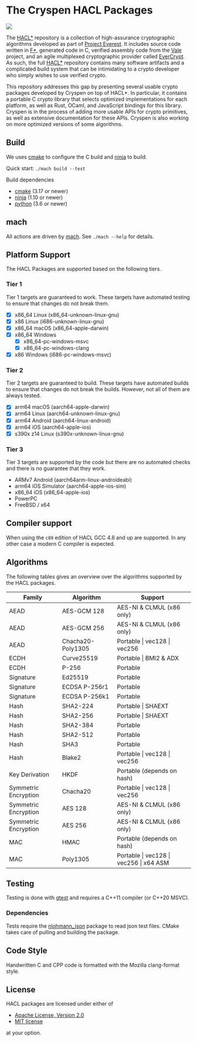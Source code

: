 # The Cryspen HACL Packages

![][status]

The [HACL*] repository is a collection of high-assurance cryptographic algorithms developed as part of [Project Everest].
It includes source code written in [F*], generated code in C, verified assembly code
from the [Vale] project, and an agile multiplexed cryptographic provider called [EverCrypt].
As such, the full [HACL*] repository contains many software artifacts and a complicated build system
that can be intimidating to a crypto developer who simply wishes to use verified crypto.

This repository addresses this gap by presenting several usable crypto packages developed by Cryspen on top of HACL\*.
In particular, it contains a portable C crypto library that selects optimized implementations for each platform,
as well as Rust, OCaml, and JavaScript bindings for this library. Cryspen is in the process of adding more usable APIs for crypto
primitives, as well as extensive documentation for these APIs. Cryspen is also working on more optimized versions of some
algorithms.

## Build

We uses [cmake] to configure the C build and [ninja] to build.

Quick start: `./mach build --test`

Build dependencies

- [cmake] (3.17 or newer)
- [ninja] (1.10 or newer)
- [python] (3.6 or newer)

## mach

All actions are driven by [mach].
See `./mach --help` for details.

## Platform Support

The HACL Packages are supported based on the following tiers.

### Tier 1

Tier 1 targets are guaranteed to work. These targets have automated testing to
ensure that changes do not break them.

- [x] x86_64 Linux (x86_64-unknown-linux-gnu)
- [x] x86 Linux (i686-unknown-linux-gnu)
- [x] x86_64 macOS (x86_64-apple-darwin)
- [x] x86_64 Windows
  - [x] x86_64-pc-windows-msvc
  - [x] x86_64-pc-windows-clang
- [x] x86 Windows (i686-pc-windows-msvc)

### Tier 2

Tier 2 targets are guaranteed to build.
These targets have automated builds to ensure that changes do not break the
builds. However, not all of them are always tested.

- [x] arm64 macOS (aarch64-apple-darwin)
- [x] arm64 Linux (aarch64-unknown-linux-gnu)
- [x] arm64 Android (aarch64-linux-android)
- [x] arm64 iOS (aarch64-apple-ios)
- [x] s390x z14 Linux (s390x-unknown-linux-gnu)

### Tier 3

Tier 3 targets are supported by the code but there are no automated checks and
there is no guarantee that they work.

- ARMv7 Android (aarch64arm-linux-androideabi)
- arm64 iOS Simulator (aarch64-apple-ios-sim)
- x86_64 iOS (x86_64-apple-ios)
- PowerPC
- FreeBSD / x64

## Compiler support

When using the `c89` edition of HACL GCC 4.8 and up are supported.
In any other case a modern C compiler is expected.

## Algorithms

The following tables gives an overview over the algorithms supported by the HACL
packages.

| Family               | Algorithm         | Support                                 |
| -------------------- | ----------------- | --------------------------------------- |
| AEAD                 | AES-GCM 128       | AES-NI & CLMUL (x86 only)               |
| AEAD                 | AES-GCM 256       | AES-NI & CLMUL (x86 only)               |
| AEAD                 | Chacha20-Poly1305 | Portable \| vec128 \| vec256            |
| ECDH                 | Curve25519        | Portable \| BMI2 & ADX                  |
| ECDH                 | P-256             | Portable                                |
| Signature            | Ed25519           | Portable                                |
| Signature            | ECDSA P-256r1     | Portable                                |
| Signature            | ECDSA P-256k1     | Portable                                |
| Hash                 | SHA2-224          | Portable \| SHAEXT                      |
| Hash                 | SHA2-256          | Portable \| SHAEXT                      |
| Hash                 | SHA2-384          | Portable                                |
| Hash                 | SHA2-512          | Portable                                |
| Hash                 | SHA3              | Portable                                |
| Hash                 | Blake2            | Portable \| vec128 \| vec256            |
| Key Derivation       | HKDF              | Portable (depends on hash)              |
| Symmetric Encryption | Chacha20          | Portable \| vec128 \| vec256            |
| Symmetric Encryption | AES 128           | AES-NI & CLMUL (x86 only)               |
| Symmetric Encryption | AES 256           | AES-NI & CLMUL (x86 only)               |
| MAC                  | HMAC              | Portable (depends on hash)              |
| MAC                  | Poly1305          | Portable \| vec128 \| vec256 \| x64 ASM |

## Testing

Testing is done with [gtest] and requires a C++11 compiler (or C++20 MSVC).

### Dependencies

Tests require the [nlohmann_json] package to read json test files.
CMake takes care of pulling and building the package.

## Code Style

Handwritten C and CPP code is formatted with the Mozilla clang-format style.

## License

HACL packages are licensed under either of

- [Apache License, Version 2.0](http://www.apache.org/licenses/LICENSE-2.0)
- [MIT license](http://opensource.org/licenses/MIT)

at your option.

[//]: # "links"
[cmake]: https://cmake.org/
[ninja]: https://ninja-build.org/
[mach]: ./mach
[gtest]: https://google.github.io/googletest/
[nlohmann_json]: https://github.com/nlohmann/json
[hacl*]: https://hacl-star.github.io
[f*]: https://fstar-lang.org
[vale]: https://hacl-star.github.io/HaclValeEverCrypt.html
[evercrypt]: https://hacl-star.github.io/HaclValeEverCrypt.html
[status]: https://img.shields.io/badge/status-beta-orange.svg?style=for-the-badge
[project everest]: https://project-everest.github.io/
[python]: https://www.python.org/
